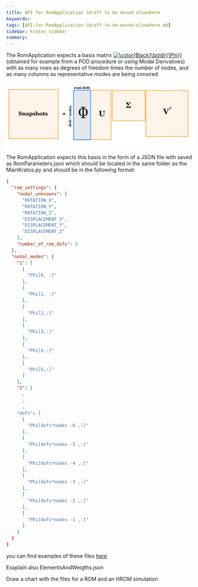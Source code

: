 ```yaml
---
title: API for RomApplication (draft to be moved elsewhere
keywords: 
tags: [API-for-RomApplication-(draft-to-be-moved-elsewhere.md]
sidebar: kratos_sidebar
summary: 
---
```


The RomApplication expects a basis matrix <a href="https://www.codecogs.com/eqnedit.php?latex=\color{Black}\bold{{\Phi}}" target="_blank"><img src="https://latex.codecogs.com/gif.latex?\color{Black}\bold{{\Phi}}" title="\color{Black}\bold{{\Phi}}" /></a> (obtained for example from a POD procedure or using Modal Derivatives) with as many rows as degrees of freedom times the number of nodes, and as many columns as representative modes are being consired

![basis]

The RomApplication expects this basis in the form of a JSON file with saved as RomParameters.json which should be located in the same folder as the MainKratos.py and should be in the following format:

~~~json
{
  "rom_settings": {
    "nodal_unknowns": [
      "ROTATION_X",
      "ROTATION_Y",
      "ROTATION_Z",
      "DISPLACEMENT_X",
      "DISPLACEMENT_Y",
      "DISPLACEMENT_Z"
    ],
    "number_of_rom_dofs": 5
  },
  "nodal_modes": {
    "1": [
      [
        "Phi[0, :]"
      ],
      [
        "Phi[1, :]"
      ],
      [
        "Phi[2,:]"
      ],
      [
        "Phi[3,:]"
      ],
      [
        "Phi[4,:]"
      ],
      [
        "Phi[5,:]"
      ]
    ],
    "2": [
      .
      .
      .
    "dofs": [
      [
        "Phi[dofs*nodes -6 ,:]"
      ],
      [
        "Phi[dofs*nodes -5 ,:]"  
      ],
      [
        "Phi[dofs*nodes -4 ,:]"
      ],
      [
        "Phi[dofs*nodes -3 ,:]" 
      ],
      [
        "Phi[dofs*nodes -2 ,:]"
      ],
      [
        "Phi[dofs*nodes -1 ,:]"
      ]
    ]
  }
}

~~~ 


you can find examples of these files [here](https://github.com/KratosMultiphysics/Kratos/tree/master/applications/RomApplication/tests)



Exaplain also ElementsAndWeigths.json

Draw a chart with the files for a ROM and an HROM simulation






[basis]:https://github.com/KratosMultiphysics/Documentation/blob/master/Wiki_files/How_to_interact_with_a_simulation_to_visualize_results_in_real_time/Basis.jpg